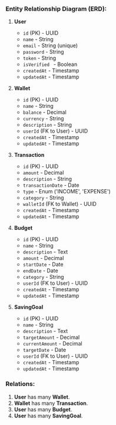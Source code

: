### Entity Relationship Diagram (ERD):

1. **User**
   - `id` (PK) - UUID
   - `name` - String
   - `email` - String (unique)
   - `password` - String
   - `token` - String
   - `isVerified ` - Boolean
   - `createdAt` - Timestamp
   - `updatedAt` - Timestamp

2. **Wallet**
   - `id` (PK) - UUID
   - `name` - String
   - `balance` - Decimal
   - `currency` - String
   - `description` - String
   - `userId` (FK to User) - UUID
   - `createdAt` - Timestamp
   - `updatedAt` - Timestamp

3. **Transaction**
   - `id` (PK) - UUID
   - `amount` - Decimal
   - `description` - String
   - `transactionDate` - Date
   - `type` - Enum ('INCOME', 'EXPENSE')
   - `category` - String
   - `walletId` (FK to Wallet) - UUID
   - `createdAt` - Timestamp
   - `updatedAt` - Timestamp

4. **Budget**
   - `id` (PK) - UUID
   - `name` - String
   - `description` - Text
   - `amount` - Decimal
   - `startDate` - Date
   - `endDate` - Date
   - `category` - String
   - `userId` (FK to User) - UUID
   - `createdAt` - Timestamp
   - `updatedAt` - Timestamp

5. **SavingGoal**
   - `id` (PK) - UUID
   - `name` - String
   - `description` - Text
   - `targetAmount` - Decimal
   - `currentAmount` - Decimal
   - `targetDate` - Date
   - `userId` (FK to User) - UUID
   - `createdAt` - Timestamp
   - `updatedAt` - Timestamp

### Relations:
1. **User** has many **Wallet**.
2. **Wallet** has many **Transaction**.
3. **User** has many **Budget**.
4. **User** has many **SavingGoal**.
